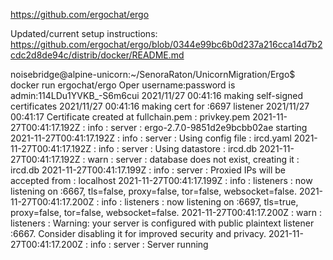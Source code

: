 https://github.com/ergochat/ergo

Updated/current setup instructions: <br>
https://github.com/ergochat/ergo/blob/0344e99bc6b0d237a216cca14d7b2cdc2d8de94c/distrib/docker/README.md


noisebridge@alpine-unicorn:~/SenoraRaton/UnicornMigration/Ergo$ docker run ergochat/ergo
Oper username:password is admin:114LDu1YVKB_-S6m6cui
2021/11/27 00:41:16 making self-signed certificates
2021/11/27 00:41:16  making cert for :6697 listener
2021/11/27 00:41:17   Certificate created at fullchain.pem : privkey.pem
2021-11-27T00:41:17.192Z : info  : server     : ergo-2.7.0-9851d2e9bcbb02ae starting
2021-11-27T00:41:17.192Z : info  : server     : Using config file : ircd.yaml
2021-11-27T00:41:17.192Z : info  : server     : Using datastore : ircd.db
2021-11-27T00:41:17.192Z : warn  : server     : database does not exist, creating it : ircd.db
2021-11-27T00:41:17.199Z : info  : server     : Proxied IPs will be accepted from : localhost
2021-11-27T00:41:17.199Z : info  : listeners  : now listening on :6667, tls=false, proxy=false, tor=false, websocket=false.
2021-11-27T00:41:17.200Z : info  : listeners  : now listening on :6697, tls=true, proxy=false, tor=false, websocket=false.
2021-11-27T00:41:17.200Z : warn  : listeners  : Warning: your server is configured with public plaintext listener :6667. Consider disabling it for improved security and privacy.
2021-11-27T00:41:17.200Z : info  : server     : Server running




